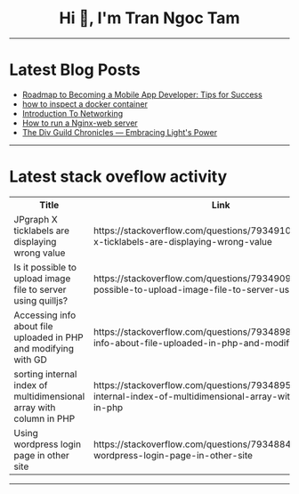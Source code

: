 <h1 align="center">Hi 👋, I'm Tran Ngoc Tam</h1>

---

# Latest Blog Posts 
<!-- BLOG-POST-LIST:START -->
- [Roadmap to Becoming a Mobile App Developer: Tips for Success](https://dev.to/devboussouf/roadmap-to-becoming-a-mobile-app-developer-tips-for-success-1k6h)
- [how to inspect a docker container](https://dev.to/said_olano/how-to-inspect-a-docker-container-31hf)
- [Introduction To Networking](https://dev.to/andrew_despres/introduction-to-networking-lih)
- [How to run a Nginx-web server](https://dev.to/said_olano/how-to-run-a-nginx-web-server-456b)
- [The Div Guild Chronicles — Embracing Light&#39;s Power](https://dev.to/santimariani/the-div-guild-chronicles-light-over-darkness-3baf)
<!-- BLOG-POST-LIST:END -->

---

# Latest stack oveflow activity
<table>
  <tr><th>Title</th><th>Link</th></tr>
  <!-- STACKOVERFLOW:START --><tr><td>JPgraph X ticklabels are displaying wrong value</td><td>https://stackoverflow.com/questions/79349101/jpgraph-x-ticklabels-are-displaying-wrong-value</td></tr><tr><td>Is it possible to upload image file to server using quilljs?</td><td>https://stackoverflow.com/questions/79349098/is-it-possible-to-upload-image-file-to-server-using-quilljs</td></tr><tr><td>Accessing info about file uploaded in PHP and modifying with GD</td><td>https://stackoverflow.com/questions/79348986/accessing-info-about-file-uploaded-in-php-and-modifying-with-gd</td></tr><tr><td>sorting internal index of multidimensional array with column in PHP</td><td>https://stackoverflow.com/questions/79348951/sorting-internal-index-of-multidimensional-array-with-column-in-php</td></tr><tr><td>Using wordpress login page in other site</td><td>https://stackoverflow.com/questions/79348847/using-wordpress-login-page-in-other-site</td></tr><!-- STACKOVERFLOW:END -->
</table>

---


